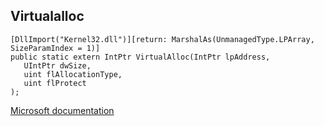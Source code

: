## Virtualalloc

```
[DllImport("Kernel32.dll")][return: MarshalAs(UnmanagedType.LPArray, SizeParamIndex = 1)]
public static extern IntPtr VirtualAlloc(IntPtr lpAddress,
   UIntPtr dwSize,
   uint flAllocationType,
   uint flProtect
);
```

[Microsoft documentation](https://docs.microsoft.com/en-us/windows/win32/api/memoryapi/nf-memoryapi-virtualalloc)
